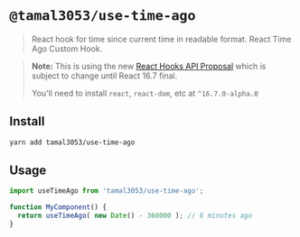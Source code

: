 # `@tamal3053/use-time-ago`

> React hook for time since current time in readable format. React Time Ago Custom Hook.

> **Note:** This is using the new [React Hooks API Proposal](https://reactjs.org/docs/hooks-intro.html)
> which is subject to change until React 16.7 final.
>
> You'll need to install `react`, `react-dom`, etc at `^16.7.0-alpha.0`

## Install

```sh
yarn add tamal3053/use-time-ago
```

## Usage

```js
import useTimeAgo from 'tamal3053/use-time-ago';

function MyComponent() {
  return useTimeAgo( new Date() - 360000 ); // 6 minutes ago
}
```
